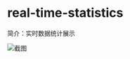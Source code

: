 # real-time-statistics

简介：实时数据统计展示

![截图](https://unpkg.com/@icedesign/real-time-statistics-block/screenshot.png)

